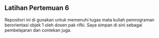 ## Latihan Pertemuan 6
Repositori ini di gunakan untuk memenuhi tugas mata kuliah pemrograman berorientasi objek 1 oleh dosen pak rifki. Saya simpan di sini sebagai pembelajaran dan contekan juga.

